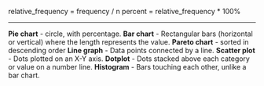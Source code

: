 relative_frequency = frequency / n
percent = relative_frequency * 100%

---
**Pie chart** - circle, with percentage.
**Bar chart** - Rectangular bars (horizontal or vertical) where the length represents the value.
**Pareto chart** - sorted in descending order
**Line graph** - Data points connected by a line.
**Scatter plot** - Dots plotted on an X-Y axis.
**Dotplot** - Dots stacked above each category or value on a number line.
**Histogram** - Bars touching each other, unlike a bar chart. 
